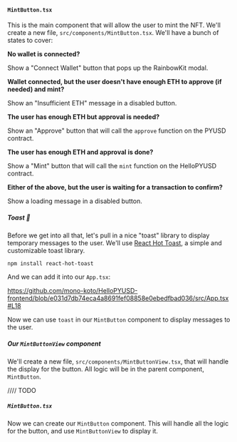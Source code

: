 #### `MintButton.tsx`

This is the main component that will allow the user to mint the NFT. We'll create a new file, `src/components/MintButton.tsx`. We'll have a bunch of states to cover:

**No wallet is connected?**

Show a "Connect Wallet" button that pops up the RainbowKit modal.

**Wallet connected, but the user doesn't have enough ETH to approve (if needed) and mint?**

Show an "Insufficient ETH" message in a disabled button.

**The user has enough ETH but approval is needed?**

Show an "Approve" button that will call the `approve` function on the PYUSD contract.

**The user has enough ETH and approval is done?**

Show a "Mint" button that will call the `mint` function on the HelloPYUSD contract.

**Either of the above, but the user is waiting for a transaction to confirm?**

Show a loading message in a disabled button.

##### Toast 🍞

Before we get into all that, let's pull in a nice "toast" library to display temporary messages to the user. We'll use [React Hot Toast](https://react-hot-toast.com/), a simple and customizable toast library.

```shell
npm install react-hot-toast
```

And we can add it into our `App.tsx`:

https://github.com/mono-koto/HelloPYUSD-frontend/blob/e031d7db74eca4a8691fef08858e0ebedfbad036/src/App.tsx#L18

Now we can use `toast` in our `MintButton` component to display messages to the user.

##### Our `MintButtonView` component

We'll create a new file, `src/components/MintButtonView.tsx`, that will handle the display for the button. All logic will be in the parent component, `MintButton`.

//// TODO

##### `MintButton.tsx`

Now we can create our `MintButton` component. This will handle all the logic for the button, and use `MintButtonView` to display it.
